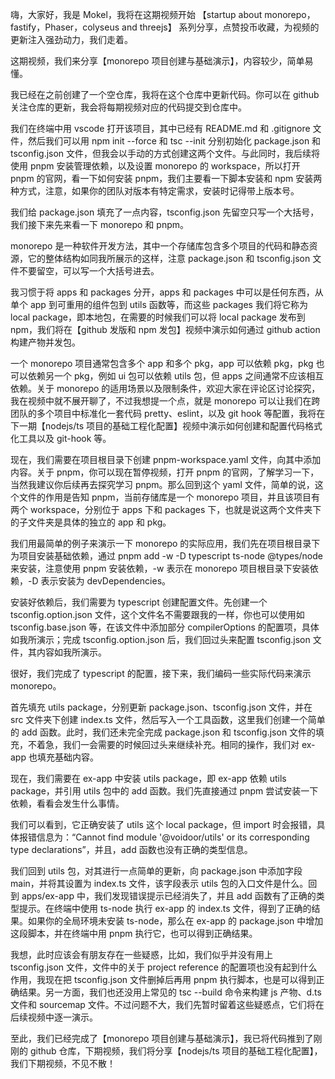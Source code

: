 嗨，大家好，我是 Mokel，我将在这期视频开始 【startup about monorepo，fastify，Phaser，colyseus and threejs】 系列分享，点赞投币收藏，为视频的更新注入强劲动力，我们走着。

这期视频，我们来分享【monorepo 项目创建与基础演示】，内容较少，简单易懂。

我已经在之前创建了一个空仓库，我将在这个仓库中更新代码。你可以在 github 关注仓库的更新，我会将每期视频对应的代码提交到仓库中。

我们在终端中用 vscode 打开该项目，其中已经有 README.md 和 .gitignore 文件，然后我们可以用 npm init --force 和 tsc --init 分别初始化 package.json 和 tsconfig.json 文件，但我会以手动的方式创建这两个文件。与此同时，我后续将使用 pnpm 安装管理依赖，以及设置 monorepo 的 workspace，所以打开 pnpm 的官网，看一下如何安装 pnpm，我们主要看一下脚本安装和 npm 安装两种方式，注意，如果你的团队对版本有特定需求，安装时记得带上版本号。

我们给 package.json 填充了一点内容，tsconfig.json 先留空只写一个大括号，我们接下来先来看一下 monorepo 和 pnpm。

monorepo 是一种软件开发方法，其中一个存储库包含多个项目的代码和静态资源，它的整体结构如同我所展示的这样，注意 package.json 和 tsconfig.json 文件不要留空，可以写一个大括号进去。

我习惯于将 apps 和 packages 分开，apps 和 packages 中可以是任何东西，从单个 app 到可重用的组件包到 utils 函数等，而这些 packages 我们将它称为 local package，即本地包，在需要的时候我们可以将 local package 发布到 npm，我们将在【github 发版和 npm 发包】视频中演示如何通过 github action 构建产物并发包。

一个 monorepo 项目通常包含多个 app 和多个 pkg，app 可以依赖 pkg，pkg 也可以依赖另一个 pkg，例如 ui 包可以依赖 utils 包，但 apps 之间通常不应该相互依赖。关于 monorepo 的适用场景以及限制条件，欢迎大家在评论区讨论探究，我在视频中就不展开聊了，不过我想提一个点，就是 monorepo 可以让我们在跨团队的多个项目中标准化一套代码 pretty、eslint，以及 git hook 等配置，我将在下一期【nodejs/ts 项目的基础工程化配置】视频中演示如何创建和配置代码格式化工具以及 git-hook 等。

现在，我们需要在项目根目录下创建 pnpm-workspace.yaml 文件，向其中添加内容。关于 pnpm，你可以现在暂停视频，打开 pnpm 的官网，了解学习一下，当然我建议你后续再去探究学习 pnpm。那么回到这个 yaml 文件，简单的说，这个文件的作用是告知 pnpm，当前存储库是一个 monorepo 项目，并且该项目有两个 workspace，分别位于 apps 下和 packages 下，也就是说这两个文件夹下的子文件夹是具体的独立的 app 和 pkg。

我们用最简单的例子来演示一下 monorepo 的实际应用，我们先在项目根目录下为项目安装基础依赖，通过 pnpm add -w -D typescript ts-node @types/node 来安装，注意使用 pnpm 安装依赖，-w 表示在 monorepo 项目根目录下安装依赖，-D 表示安装为 devDependencies。

安装好依赖后，我们需要为 typescript 创建配置文件。先创建一个 tsconfig.option.json 文件，这个文件名不需要跟我的一样，你也可以使用如 tsconfig.base.json 等，在该文件中添加部分 compilerOptions 的配置项，具体如我所演示；完成 tsconfig.option.json 后，我们回过头来配置 tsconfig.json 文件，其内容如我所演示。

很好，我们完成了 typescript 的配置，接下来，我们编码一些实际代码来演示 monorepo。

首先填充 utils package，分别更新 package.json、tsconfig.json 文件，并在 src 文件夹下创建 index.ts 文件，然后写入一个工具函数，这里我们创建一个简单的 add 函数。此时，我们还未完全完成 package.json 和 tsconfig.json 文件的填充，不着急，我们一会需要的时候回过头来继续补充。相同的操作，我们对 ex-app 也填充基础内容。

现在，我们需要在 ex-app 中安装 utils package，即 ex-app 依赖 utils package，并引用 utils 包中的 add 函数。我们先直接通过 pnpm 尝试安装一下依赖，看看会发生什么事情。

我们可以看到，它正确安装了 utils 这个 local package，但 import 时会报错，具体报错信息为：“Cannot find module '@voidoor/utils' or its corresponding type declarations”，并且，add 函数也没有正确的类型信息。

我们回到 utils 包，对其进行一点简单的更新，向 package.json 中添加字段 main，并将其设置为 index.ts 文件，该字段表示 utils 包的入口文件是什么。回到 apps/ex-app 中，我们发现错误提示已经消失了，并且 add 函数有了正确的类型提示。在终端中使用 ts-node 执行 ex-app 的 index.ts 文件，得到了正确的结果。如果你的全局环境未安装 ts-node，那么在 ex-app 的 package.json 中增加这段脚本，并在终端中用 pnpm 执行它，也可以得到正确结果。

我想，此时应该会有朋友存在一些疑惑，比如，我们似乎并没有用上 tsconfig.json 文件，文件中的关于 project reference 的配置项也没有起到什么作用，我现在把 tsconfig.json 文件删掉后再用 pnpm 执行脚本，也是可以得到正确结果。另一方面，我们也还没用上常见的 tsc --build 命令来构建 js 产物、d.ts 文件和 sourcemap 文件。不过问题不大，我们先暂时留着这些疑惑点，它们将在后续视频中逐一演示。

至此，我们已经完成了【monorepo 项目创建与基础演示】，我已将代码推到了刚刚的 github 仓库，下期视频，我们将分享【nodejs/ts 项目的基础工程化配置】，我们下期视频，不见不散！

